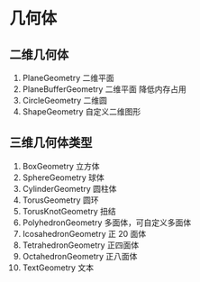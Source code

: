 # 几何体

## 二维几何体
1. PlaneGeometry 二维平面
2. PlaneBufferGeometry 二维平面 降低内存占用
3. CircleGeometry 二维圆 
4. ShapeGeometry 自定义二维图形

## 三维几何体类型
1. BoxGeometry 立方体
2. SphereGeometry 球体
3. CylinderGeometry 圆柱体
4. TorusGeometry 圆环
5. TorusKnotGeometry 扭结
6. PolyhedronGeometry 多面体，可自定义多面体
7. IcosahedronGeometry 正 20 面体
8. TetrahedronGeometry 正四面体
9. OctahedronGeometry 正八面体
10. TextGeometry 文本
